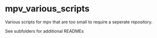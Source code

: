 # mpv_various_scripts
Various scripts for mpv that are too small to require a seperate repository.

See subfolders for additional READMEs
